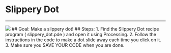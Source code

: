 
# Slippery Dot
  <hr/>
  <img src="./slipperyDot.png"/>
## Goal:
   Make a slippery dot!
## Steps:
1. Find the Slippery Dot recipe program ( slippery_dot.pde ) and open it using Processing.
2. Follow the instructions in the code to make a dot slide away each time you click on it.
3. Make sure you SAVE YOUR CODE when you are done.
  
 

